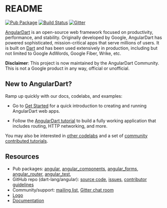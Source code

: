 # README

<!-- Badges -->

[![Pub Package](https://img.shields.io/pub/v/ngdart.svg)](https://pub.dev/packages/ngdart)
[![Build Status](https://img.shields.io/github/actions/workflow/status/angulardart-community/angular/dart.yml?branch=master)](https://github.com/angulardart-community/angular/actions/workflows/dart.yml)
[![Gitter](https://img.shields.io/gitter/room/angulardart/community)](https://gitter.im/angulardart/community)

[AngularDart][angulardart] is an open-source web framework focused on
productivity, performance, and stability. Originally developed by Google,
AngularDart has powered sophisticated, mission-critical apps that serve millions
of users. It is built on [Dart](https://dart.dev/web) and has been used
extensively in production, including but not limited to Google AdWords, Google
Fiber, Wrike, etc.

**Disclaimer**: This project is now maintained by the AngularDart Community.
This is not a Google product in any way, official or unofficial.

## New to AngularDart?

Ramp up quickly with our docs, codelabs, and examples:

* Go to [Get Started][get_started] for a quick introduction to
  creating and running AngularDart web apps.

* Follow the [AngularDart tutorial][tutorial] to build a
  fully working application that includes routing, HTTP networking, and more.

You may also be interested in [other codelabs][codelabs] and
a set of [community contributed tutorials][comm].

[get_started]: https://angulardart.xyz/guides/get-started
[tutorial]: https://angulardart.xyz/angular/tutorial
[codelabs]: https://angulardart.xyz/codelabs
[comm]: https://dart.academy/tag/angular/

## Resources

* Pub packages:
   [angular][pub_angular],
   [angular_components][pub_angular_components],
   [angular_forms][pub_angular_forms],
   [angular_router][pub_angular_router],
   [angular_test][pub_angular_test],
* GitHub repo (dart-lang/angular):
   [source code](https://github.com/dart-lang/angular),
   [issues](https://github.com/dart-lang/angular/issues),
   [contributor guidelines][contribute]
* Community/support:
   [mailing list](https://groups.google.com/a/dartlang.org/forum/#!forum/web),
   [Gitter chat room](https://gitter.im/angulardart/community)
* [Logo](https://github.com/dart-lang/logos/tree/master/angular/)
* [Documentation][angulardart]

[angulardart]: https://angulardart.xyz
[pub_angular]: https://pub.dev/packages/ngdart
[pub_angular_components]: https://pub.dev/packages/ngcomponents
[pub_angular_forms]: https://pub.dev/packages/ngforms
[pub_angular_router]: https://pub.dev/packages/ngrouter
[pub_angular_test]: https://pub.dev/packages/ngtest
[contribute]: https://github.com/angulardart-community/angular/blob/master/CONTRIBUTING.md
